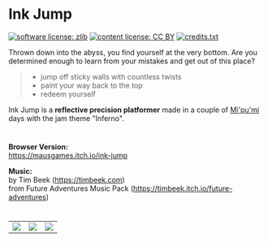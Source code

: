 # Ink Jump

[![software license: zlib](material/readme/badge_license_software.svg)](LICENSE.txt)
[![content license: CC BY](material/readme/badge_license_content.svg)](https://creativecommons.org/licenses/by/4.0/)
[![credits.txt](material/readme/badge_credits.svg)](executable/data/credits.txt)

Thrown down into the abyss, you find yourself at the very bottom. Are you determined enough to learn from your mistakes and get out of this place?

> - jump off sticky walls with countless twists
> - paint your way back to the top
> - redeem yourself

Ink Jump is a **reflective precision platformer** made in a couple of [Mi'pu'mi][1] days with the jam theme "Inferno".

#

**Browser Version:**  
<https://mausgames.itch.io/ink-jump>

**Music:**  
by Tim Beek (<https://timbeek.com>)  
from Future Adventures Music Pack (<https://timbeek.itch.io/future-adventures>)

#

<table>
    <tr>
        <td><a href="material/screenshots/inj_screen_001.jpg?raw=true"><img src="material/screenshots/inj_screen_001t.jpg"></a></td>
        <td><a href="material/screenshots/inj_screen_002.jpg?raw=true"><img src="material/screenshots/inj_screen_002t.jpg"></a></td>
        <td><a href="material/screenshots/inj_screen_003.jpg?raw=true"><img src="material/screenshots/inj_screen_003t.jpg"></a></td>
    </tr>
</table>

[1]: https://mipumi.com